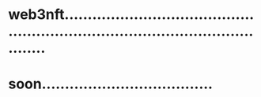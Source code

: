 # web3nft......................................................................................................
# soon.....................................

